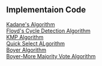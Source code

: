 ## Implementaion Code

[Kadane's Algorithm]()<br>
[Floyd's Cycle Detection Algorithm]()<br>
[KMP Algorithm]()<br>
[Quick Select ALgorithm]()<br>
[Boyer Algorithm]()<br>
[Boyer-More Majority Vote Algorithm]()<br>

 
